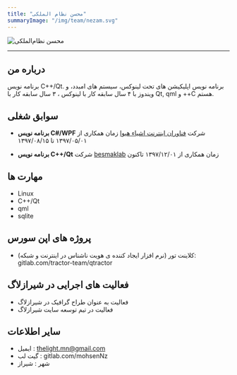 ```yaml
---
title: "محسن نظام الملکی"
summaryImage: "/img/team/nezam.svg"
---
```

![محسن نظام‌الملکی](/img/team/nezam.svg)

---

## درباره من

برنامه نویس C++/Qt. برنامه نویس اپلیکیشن های تحت لینوکس، سیستم های امبدد، و ویندوز با ۴ سال سابقه کار با لینوکس ، ۳ سال سابقه کار با Qt, qml و ++C هستم.

## سوابق شغلی

- **برنامه نویس C#/WPF**
 شرکت [فناوران اینترنت اشیاء هیوا](https://hiva-iot.com/)
زمان همکاری از ۱۳۹۷/۰۵/۰۱ تا ۱۳۹۷/۰۸/۱۵


- **برنامه نویس C++/Qt**
شرکت [besmaklab](https://besmaklab.ir)
زمان همکاری از ۱۳۹۷/۱۲/۰۱ تاکنون

## مهارت ها

- Linux
- C++/Qt
- qml
- sqlite

## پروژه های اپن سورس

- کلاینت تور (نرم افزار ایجاد کننده ی هویت ناشناس در اینترنت و شبکه):‌ gitlab.com/tractor-team/qtractor

## فعالیت های اجرایی در شیرازلاگ

- فعالیت به عنوان طراح گرافیک در شیرازلاگ
- فعالیت در تیم توسعه سایت شیرازلاگ

## سایر اطلاعات

- ایمیل 	: thelight.mn@gmail.com
- گیت لب	: gitlab.com/mohsenNz
- شهر		: شیراز
